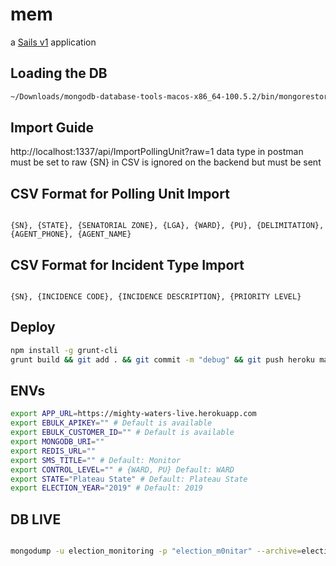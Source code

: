 # mem

a [Sails v1](https://sailsjs.com) application

## Loading the DB
```sh
~/Downloads/mongodb-database-tools-macos-x86_64-100.5.2/bin/mongorestore --archive="/Users/retnan/Downloads/election_monitoring_presidential.2019030701341.archive"
```

## Import Guide

http://localhost:1337/api/ImportPollingUnit?raw=1
data type in postman must be set to raw
{SN} in CSV is ignored on the backend but must be sent

## CSV Format for Polling Unit Import
```csv

{SN}, {STATE}, {SENATORIAL ZONE}, {LGA}, {WARD}, {PU}, {DELIMITATION}, {AGENT_PHONE}, {AGENT_NAME}

``` 

## CSV Format for Incident Type Import
```csv

{SN}, {INCIDENCE CODE}, {INCIDENCE DESCRIPTION}, {PRIORITY LEVEL}

``` 

## Deploy
```sh
npm install -g grunt-cli
grunt build && git add . && git commit -m "debug" && git push heroku master && heroku logs --tail
```

## ENVs
```sh
export APP_URL=https://mighty-waters-live.herokuapp.com
export EBULK_APIKEY="" # Default is available
export EBULK_CUSTOMER_ID="" # Default is available
export MONGODB_URI=""
export REDIS_URL=""
export SMS_TITLE="" # Default: Monitor
export CONTROL_LEVEL="" # {WARD, PU} Default: WARD 
export STATE="Plateau State" # Default: Plateau State
export ELECTION_YEAR="2019" # Default: 2019
```


## DB LIVE
```sh mongo localhost:27017/election_monitoring -u election_monitoring -p election_m0nitar

mongodump -u election_monitoring -p "election_m0nitar" --archive=election_monitoring.201902231730.archive --db election_monitoring --authenticationDatabase election_monitoring
```